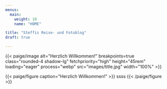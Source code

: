 ```yaml
---
menus:
  main:
    weight: 10
    name: "HOME"

title: "Steffis Reise- und Fotoblog"
draft: true

---
```


{{< paige/image alt="Herzlich Willkommen!" breakpoints=true class="rounded-4 shadow-lg" 
fetchpriority="high" height="45rem" loading="eager"
process="webp"
src="images/title.jpg"
width="100%" >}}


{{< paige/figure caption="Herzlich Willkommen!" >}}
ssss
{{< /paige/figure >}}